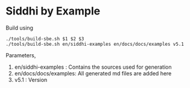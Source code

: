 # Siddhi by Example

Build using

```console
./tools/build-sbe.sh $1 $2 $3
./tools/build-sbe.sh en/siddhi-examples en/docs/docs/examples v5.1
```

Parameters,

1. en/siddhi-examples : Contains the sources used for generation
2. en/docs/docs/examples: All generated md files are added here
3. v5.1 : Version
